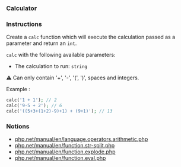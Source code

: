 ### Calculator

### Instructions

Create a `calc` function which will execute the calculation passed as a parameter and return an `int`.

`calc` with the following available parameters:

-   The calculation to run: `string`

⚠ Can only contain '+', '-', '(', ')', spaces and integers.

Example :

```php
calc('1 + 1'); // 2
calc('9-5 + 2'); // 6
calc('((5+3+(1+2)-9)+1) + (9+1)'); // 13
```

### Notions

-   [php.net/manual/en/language.operators.arithmetic.php](https://www.php.net/manual/en/language.operators.arithmetic.php)
-   [php.net/manual/en/function.str-split.php](https://www.php.net/manual/en/function.str-split.php)
-   [php.net/manual/en/function.explode.php](https://www.php.net/manual/en/function.explode.php)
-   [php.net/manual/en/function.eval.php](https://www.php.net/manual/en/function.eval.php)
